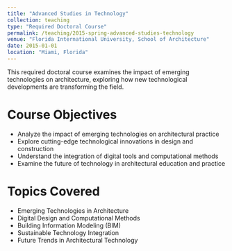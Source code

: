 ```yaml
---
title: "Advanced Studies in Technology"
collection: teaching
type: "Required Doctoral Course"
permalink: /teaching/2015-spring-advanced-studies-technology
venue: "Florida International University, School of Architecture"
date: 2015-01-01
location: "Miami, Florida"
---
```


This required doctoral course examines the impact of emerging technologies on architecture, exploring how new technological developments are transforming the field.

Course Objectives
======
* Analyze the impact of emerging technologies on architectural practice
* Explore cutting-edge technological innovations in design and construction
* Understand the integration of digital tools and computational methods
* Examine the future of technology in architectural education and practice

Topics Covered
======
* Emerging Technologies in Architecture
* Digital Design and Computational Methods
* Building Information Modeling (BIM)
* Sustainable Technology Integration
* Future Trends in Architectural Technology
